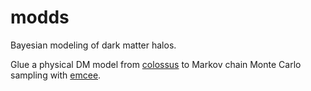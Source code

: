 # modds

Bayesian modeling of dark matter halos.

Glue a physical DM model from [colossus](https://bdiemer.bitbucket.io/colossus/) to Markov chain Monte Carlo sampling with [emcee](https://emcee.readthedocs.io/en/stable/).


